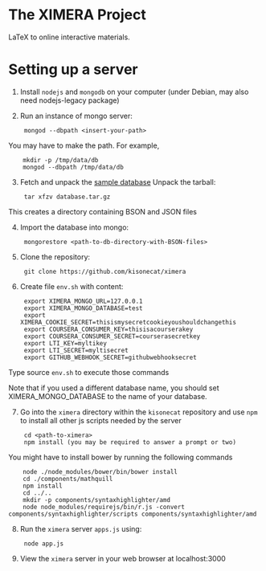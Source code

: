 The XIMERA Project
==================
LaTeX to online interactive materials. 


Setting up a server
===================

1. Install `nodejs` and `mongodb` on your computer (under Debian, may also need nodejs-legacy package)
2. Run an instance of mongo server:

        mongod --dbpath <insert-your-path>
You may have to make the path. For example,

        mkdir -p /tmp/data/db
        mongod --dbpath /tmp/data/db
3. Fetch and unpack the [sample database](https://drive.google.com/file/d/0B-Xh-RAGRDU8WHAxeUJfVGpTSk0/edit?usp=sharing)
Unpack the tarball:

        tar xfzv database.tar.gz
This creates a directory containing BSON and JSON files

4. Import the database into mongo:

        mongorestore <path-to-db-directory-with-BSON-files>

5. Clone the repository:

        git clone https://github.com/kisonecat/ximera

6. Create file `env.sh` with content:

        export XIMERA_MONGO_URL=127.0.0.1
        export XIMERA_MONGO_DATABASE=test
        export XIMERA_COOKIE_SECRET=thisismysecretcookieyoushouldchangethis
        export COURSERA_CONSUMER_KEY=thisisacourserakey
        export COURSERA_CONSUMER_SECRET=courserasecretkey
        export LTI_KEY=myltikey
        export LTI_SECRET=myltisecret
        export GITHUB_WEBHOOK_SECRET=githubwebhooksecret

Type source `env.sh` to execute those commands

Note that if you used a different database name, you should set XIMERA_MONGO_DATABASE to the name of your database.

7. Go into the `ximera` directory within the `kisonecat` repository and use `npm` to install all other js scripts needed by the server

        cd <path-to-ximera>
        npm install (you may be required to answer a prompt or two)
You might have to install bower by running the following commands

        node ./node_modules/bower/bin/bower install
        cd ./components/mathquill
        npm install
        cd ../..
        mkdir -p components/syntaxhighlighter/amd
        node node_modules/requirejs/bin/r.js -convert components/syntaxhighlighter/scripts components/syntaxhighlighter/amd
8. Run the `ximera` server `apps.js` using:

        node app.js

9. View the `ximera` server in your web browser at localhost:3000
